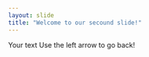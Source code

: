 ```yaml
---
layout: slide
title: "Welcome to our secound slide!"
---
```

Your text
Use the left arrow to go back!
